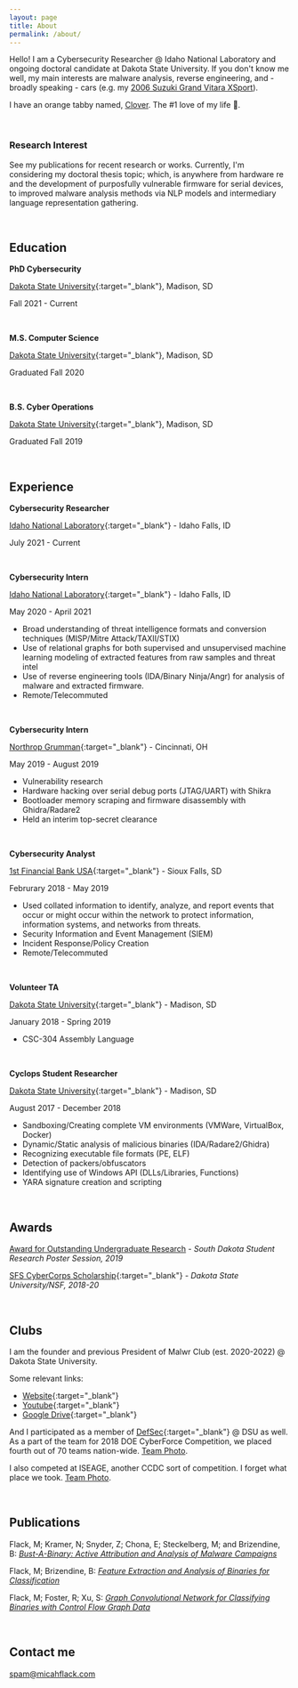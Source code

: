 ```yaml
---
layout: page
title: About
permalink: /about/
---
```


Hello! I am a Cybersecurity Researcher @ Idaho National Laboratory and ongoing doctoral candidate at Dakota State University. If you don't know me well, my main interests are malware analysis, reverse engineering, and - broadly speaking - cars (e.g. my [2006 Suzuki Grand Vitara XSport](images/suzuki.jpg)).

I have an orange tabby named, [Clover](images/clover.jpg). The #1 love of my life 🦁.

&nbsp;
&nbsp;

### Research Interest

See my publications for recent research or works. Currently, I'm considering my doctoral thesis topic; which, is anywhere from hardware re and the development of purposfully vulnerable firmware for serial devices, to improved malware analysis methods via NLP models and intermediary language representation gathering.

&nbsp;
&nbsp;

## Education

**PhD Cybersecurity**

[Dakota State University](https://www.dsu.edu/){:target="_blank"}, Madison, SD

Fall 2021 - Current

&nbsp;

**M.S. Computer Science**

[Dakota State University](https://www.dsu.edu/){:target="_blank"}, Madison, SD

Graduated Fall 2020

&nbsp;

**B.S. Cyber Operations**

[Dakota State University](https://www.dsu.edu/){:target="_blank"}, Madison, SD

Graduated Fall 2019

&nbsp;
&nbsp;

## Experience

**Cybersecurity Researcher**

[Idaho National Laboratory](https://inl.gov/){:target="_blank"} - Idaho Falls, ID

July 2021 - Current

&nbsp;


**Cybersecurity Intern**

[Idaho National Laboratory](https://inl.gov/){:target="_blank"} - Idaho Falls, ID

May 2020 - April 2021

* Broad understanding of threat intelligence formats and conversion techniques (MISP/Mitre Attack/TAXII/STIX)
* Use of relational graphs for both supervised and unsupervised machine learning modeling of extracted features from raw samples and threat intel
* Use of reverse engineering tools (IDA/Binary Ninja/Angr) for analysis of malware and extracted firmware.
* Remote/Telecommuted

&nbsp;

**Cybersecurity Intern**

[Northrop Grumman](https://www.northropgrumman.com/){:target="_blank"} - Cincinnati, OH

May 2019 - August 2019

* Vulnerability research
* Hardware hacking over serial debug ports (JTAG/UART) with Shikra
* Bootloader memory scraping and firmware disassembly with Ghidra/Radare2
* Held an interim top-secret clearance

&nbsp;

**Cybersecurity Analyst**

[1st Financial Bank USA](https://www.1fbusa.com/fscm/){:target="_blank"} - Sioux Falls, SD

Februrary 2018 - May 2019

* Used collated information to identify, analyze, and report events that occur or might occur within the network to protect information, information systems, and networks from threats.
* Security Information and Event Management (SIEM)
* Incident Response/Policy Creation
* Remote/Telecommuted

&nbsp;
  
**Volunteer TA**

[Dakota State University](https://www.dsu.edu/){:target="_blank"} - Madison, SD

January 2018 - Spring 2019

* CSC-304 Assembly Language

&nbsp;
  
**Cyclops Student Researcher**

[Dakota State University](https://www.dsu.edu/){:target="_blank"} - Madison, SD

August 2017 - December 2018

* Sandboxing/Creating complete VM environments (VMWare, VirtualBox, Docker)
* Dynamic/Static analysis of malicious binaries (IDA/Radare2/Ghidra)
* Recognizing executable file formats (PE, ELF)
* Detection of packers/obfuscators
* Identifying use of Windows API (DLLs/Libraries, Functions)
* YARA signature creation and scripting

&nbsp;
&nbsp;

## Awards

[Award for Outstanding Undergraduate Research](images/SRI2019.jpg) - *South Dakota Student Research Poster Session, 2019*

[SFS CyberCorps Scholarship](https://www.sfs.opm.gov/Overview-History.aspx){:target="_blank"} - *Dakota State University/NSF, 2018-20*

&nbsp;
&nbsp;
  
## Clubs

I am the founder and previous President of Malwr Club (est. 2020-2022) @ Dakota State University. 

Some relevant links:

* [Website](https://malwr.club){:target="_blank"}
* [Youtube](https://youtube.malwr.club){:target="_blank"}
* [Google Drive](https://drive.malwr.club){:target="_blank"}

And I participated as a member of [DefSec](https://defsec.club/){:target="_blank"} @ DSU as well. As a part of the team for 2018 DOE CyberForce Competition, we placed fourth out of 70 teams nation-wide. [Team Photo](images/cyberforce.jpg).

I also competed at ISEAGE, another CCDC sort of competition. I forget what place we took. [Team Photo](images/ISEAGE.jpg).

&nbsp;
&nbsp;

## Publications

Flack, M; Kramer, N; Snyder, Z; Chona, E; Steckelberg, M; and Brizendine, B: [*Bust-A-Binary: Active Attribution and Analysis of Malware Campaigns*](docs/bust-a-binary.png)

Flack, M; Brizendine, B: [*Feature Extraction and Analysis of Binaries for Classification*](docs/feature-extraction.png)

Flack, M; Foster, R; Xu, S: [*Graph Convolutional Network for Classifying Binaries with Control Flow Graph Data*](docs/final-draft.pdf)

&nbsp;
&nbsp;

## Contact me

[spam@micahflack.com](mailto:spam@micahflack.com)